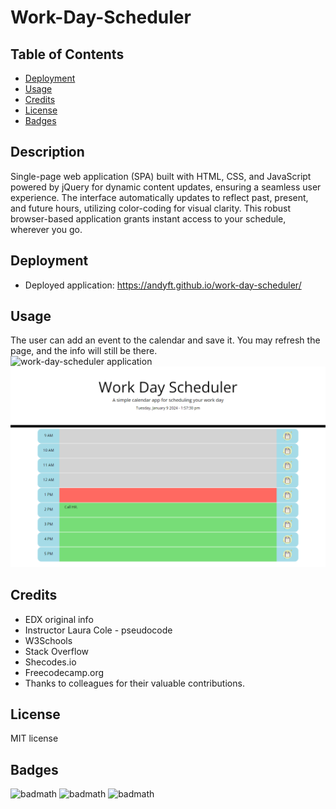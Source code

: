 # Work-Day-Scheduler

## Table of Contents

- [Deployment](#deployment)
- [Usage](#usage)
- [Credits](#credits)
- [License](#license)
- [Badges](#badges)

## Description

Single-page web application (SPA) built with HTML, CSS, and JavaScript powered by jQuery for dynamic content updates, ensuring a seamless user experience. The interface automatically updates to reflect past, present, and future hours, utilizing color-coding for visual clarity. This robust browser-based application grants instant access to your schedule, wherever you go.

## Deployment

- Deployed application: https://andyft.github.io/work-day-scheduler/

## Usage

The user can add an event to the calendar and save it. You may refresh the page, and the info will still be there. </br>
![work-day-scheduler application](https://github.com/AndyFt/work-day-scheduler/blob/main/assets/images/work-day-scheduler-screenshot.png)
![work-day-scheduler application with event](https://github.com/AndyFt/work-day-scheduler/blob/main/assets/images/work-day-scheduler-screenshot-with-event.png)

## Credits

- EDX original info</br>
- Instructor Laura Cole - pseudocode</br>
- W3Schools</br>
- Stack Overflow</br>
- Shecodes.io</br>
- Freecodecamp.org</br>
- Thanks to colleagues for their valuable contributions.

## License

MIT license

## Badges
![badmath](https://img.shields.io/badge/HTML-25.4-blue)
![badmath](https://img.shields.io/badge/JavaScript-61.9-orange)
![badmath](https://img.shields.io/badge/CSS-12.7-green)